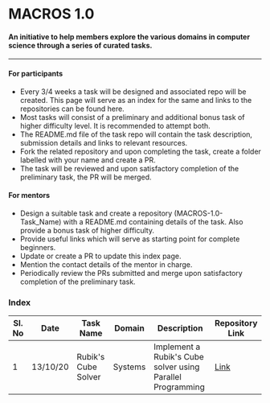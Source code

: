 # MACROS 1.0
#### An initiative to help members explore the various domains in computer science through a series of curated tasks.
---
#### For participants 
- Every 3/4 weeks a task will be designed and associated repo will be created. This page will serve as an index for the same and links to the repositories can be found here. 
- Most tasks will consist of a preliminary and additional bonus task of higher difficulty level. It is recommended to attempt both.
- The README.md file of the task repo will contain the task description, submission details and links to relevant resources.
- Fork the related repository and upon completing the task, create a folder labelled with your name and create a PR. 
- The task will be reviewed and upon satisfactory completion of the preliminary task, the PR will be merged.

#### For mentors
- Design a suitable task and create a repository (MACROS-1.0-Task_Name) with a README.md containing details of the task. Also provide a bonus task of higher difficulty.
- Provide useful links which will serve as starting point for complete beginners.
- Update or create a PR to update this index page.
- Mention the contact details of the mentor in charge.
- Periodically review the PRs submitted and merge upon satisfactory completion of the preliminary task.

### Index

| Sl. No | Date | Task Name | Domain | Description | Repository Link |
| --- | --- | --- | --- | --- | --- |
| 1 | 13/10/20 | Rubik's Cube Solver | Systems | Implement a Rubik's Cube solver using Parallel Programming | [Link](https://github.com/ACM-NITK/MACROS-1.0-Rubiks-cube-solver) |
